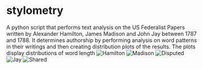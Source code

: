 # stylometry
A python script that performs text analysis on the US Federalist Papers written by Alexander Hamilton, James Madison and John Jay between 1787 and 1788.
It determines authorship by performing analysis on word patterns in their writings and then creating distribution plots of the results.
The plots display distributions of word length
![Hamilton](https://github.com/William2716057/stylometry/assets/77903649/f750f865-7cca-4cfd-b32a-b29b234dd1dc)
![Madison](https://github.com/William2716057/stylometry/assets/77903649/51a81721-59b6-48aa-b603-3e0e466e4fed)
![Disputed](https://github.com/William2716057/stylometry/assets/77903649/28f237d7-e5a0-4159-af06-0295c3e467b3)
![Jay](https://github.com/William2716057/stylometry/assets/77903649/60e35e6d-b737-48b5-a32a-62be6b09b3db)
![Shared](https://github.com/William2716057/stylometry/assets/77903649/d791cf0c-7f09-4727-9f83-33e5ee2d2aa5)
